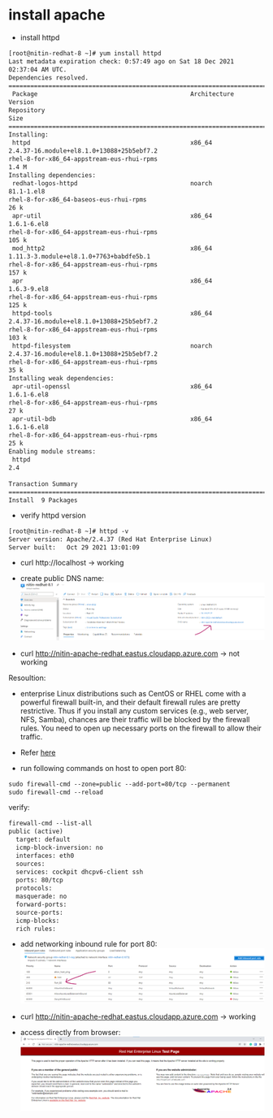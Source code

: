 
# install apache

- install httpd

```text
[root@nitin-redhat-8 ~]# yum install httpd
Last metadata expiration check: 0:57:49 ago on Sat 18 Dec 2021 02:37:04 AM UTC.
Dependencies resolved.
================================================================================================================================================== 
 Package                                          Architecture                         Version                                                                 Repository                                                               Size
================================================================================================================================================== 
Installing:
 httpd                                            x86_64                               2.4.37-16.module+el8.1.0+13088+25b5ebf7.2                               rhel-8-for-x86_64-appstream-eus-rhui-rpms                               1.4 M
Installing dependencies:
 redhat-logos-httpd                               noarch                               81.1-1.el8                                                              rhel-8-for-x86_64-baseos-eus-rhui-rpms                                   26 k
 apr-util                                         x86_64                               1.6.1-6.el8                                                             rhel-8-for-x86_64-appstream-eus-rhui-rpms                               105 k
 mod_http2                                        x86_64                               1.11.3-3.module+el8.1.0+7763+babdfe5b.1                                 rhel-8-for-x86_64-appstream-eus-rhui-rpms                               157 k
 apr                                              x86_64                               1.6.3-9.el8                                                             rhel-8-for-x86_64-appstream-eus-rhui-rpms                               125 k
 httpd-tools                                      x86_64                               2.4.37-16.module+el8.1.0+13088+25b5ebf7.2                               rhel-8-for-x86_64-appstream-eus-rhui-rpms                               103 k
 httpd-filesystem                                 noarch                               2.4.37-16.module+el8.1.0+13088+25b5ebf7.2                               rhel-8-for-x86_64-appstream-eus-rhui-rpms                                35 k
Installing weak dependencies:
 apr-util-openssl                                 x86_64                               1.6.1-6.el8                                                             rhel-8-for-x86_64-appstream-eus-rhui-rpms                                27 k
 apr-util-bdb                                     x86_64                               1.6.1-6.el8                                                             rhel-8-for-x86_64-appstream-eus-rhui-rpms                                25 k
Enabling module streams:
 httpd                                                                                 2.4

Transaction Summary
================================================================================================================================================== 
Install  9 Packages

```

- verify httpd version
```text
[root@nitin-redhat-8 ~]# httpd -v
Server version: Apache/2.4.37 (Red Hat Enterprise Linux)
Server built:   Oct 29 2021 13:01:09
```

- curl http://localhost -> working 

- create public DNS name: 
![img.png](images/2.1_1.png)

- curl http://nitin-apache-redhat.eastus.cloudapp.azure.com -> not working

Resoultion: 
- enterprise Linux distributions such as CentOS or RHEL come with a powerful firewall built-in, and their default firewall rules are pretty restrictive. Thus if you install any custom services (e.g., web server, NFS, Samba), chances are their traffic will be blocked by the firewall rules. You need to open up necessary ports on the firewall to allow their traffic.
- Refer [here](https://www.xmodulo.com/open-port-firewall-centos-rhel.html)

- run following commands on host to open port 80:
```text
sudo firewall-cmd --zone=public --add-port=80/tcp --permanent
sudo firewall-cmd --reload
```
verify:
```text
firewall-cmd --list-all
public (active)
  target: default
  icmp-block-inversion: no
  interfaces: eth0
  sources:
  services: cockpit dhcpv6-client ssh
  ports: 80/tcp
  protocols:
  masquerade: no
  forward-ports:
  source-ports:
  icmp-blocks:
  rich rules:

```

- add networking inbound rule for port 80: 
![img.png](images/2.1._2.png)


- curl http://nitin-apache-redhat.eastus.cloudapp.azure.com -> working 

- access directly from browser: 
![img.png](images/2.1_3.png)